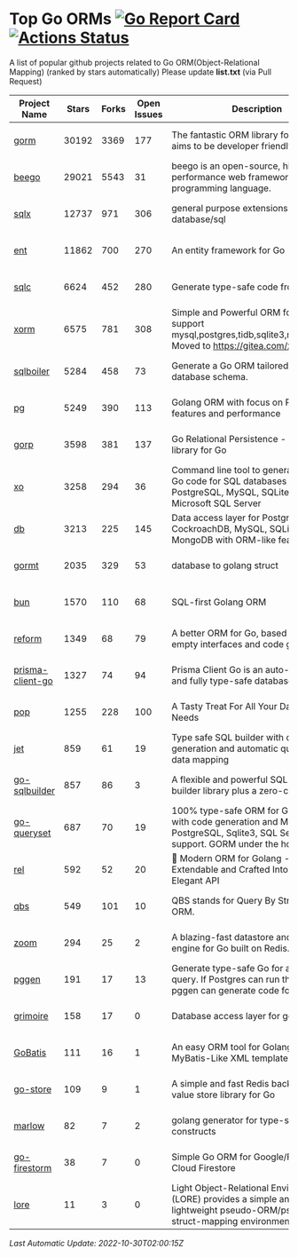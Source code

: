 # Top Go ORMs [![Go Report Card](https://goreportcard.com/badge/github.com/d-tsuji/awesome-go-orms)](https://goreportcard.com/report/github.com/d-tsuji/awesome-go-orms) [![Actions Status](https://github.com/d-tsuji/awesome-go-orms/workflows/CI/badge.svg)](https://github.com/d-tsuji/awesome-go-orms/actions)
A list of popular github projects related to Go ORM(Object-Relational Mapping) (ranked by stars automatically)
Please update **list.txt** (via Pull Request)

| Project Name | Stars | Forks | Open Issues | Description | Last Update |
| ------------ | ----- | ----- | ----------- | ----------- | ----------- |
| [gorm](https://github.com/go-gorm/gorm) | 30192 | 3369 | 177 | The fantastic ORM library for Golang, aims to be developer friendly | 2022-10-30 00:15:13 |
| [beego](https://github.com/beego/beego) | 29021 | 5543 | 31 | beego is an open-source, high-performance web framework for the Go programming language. | 2022-10-29 14:55:08 |
| [sqlx](https://github.com/jmoiron/sqlx) | 12737 | 971 | 306 | general purpose extensions to golang's database/sql | 2022-10-30 00:36:32 |
| [ent](https://github.com/ent/ent) | 11862 | 700 | 270 | An entity framework for Go | 2022-10-30 01:11:43 |
| [sqlc](https://github.com/kyleconroy/sqlc) | 6624 | 452 | 280 | Generate type-safe code from SQL | 2022-10-30 01:26:26 |
| [xorm](https://github.com/go-xorm/xorm) | 6575 | 781 | 308 | Simple and Powerful ORM for Go, support mysql,postgres,tidb,sqlite3,mssql,oracle, Moved to https://gitea.com/xorm/xorm | 2022-10-29 09:58:40 |
| [sqlboiler](https://github.com/volatiletech/sqlboiler) | 5284 | 458 | 73 | Generate a Go ORM tailored to your database schema. | 2022-10-29 20:17:28 |
| [pg](https://github.com/go-pg/pg) | 5249 | 390 | 113 | Golang ORM with focus on PostgreSQL features and performance | 2022-10-28 22:06:52 |
| [gorp](https://github.com/go-gorp/gorp) | 3598 | 381 | 137 | Go Relational Persistence - an ORM-ish library for Go | 2022-10-25 01:39:26 |
| [xo](https://github.com/xo/xo) | 3258 | 294 | 36 | Command line tool to generate idiomatic Go code for SQL databases supporting PostgreSQL, MySQL, SQLite, Oracle, and Microsoft SQL Server | 2022-10-28 06:04:59 |
| [db](https://github.com/upper/db) | 3213 | 225 | 145 | Data access layer for PostgreSQL, CockroachDB, MySQL, SQLite and MongoDB with ORM-like features. | 2022-10-28 22:40:45 |
| [gormt](https://github.com/xxjwxc/gormt) | 2035 | 329 | 53 | database to golang struct | 2022-10-29 06:59:44 |
| [bun](https://github.com/uptrace/bun) | 1570 | 110 | 68 | SQL-first Golang ORM | 2022-10-29 22:42:09 |
| [reform](https://github.com/go-reform/reform) | 1349 | 68 | 79 | A better ORM for Go, based on non-empty interfaces and code generation. | 2022-10-19 17:22:59 |
| [prisma-client-go](https://github.com/prisma/prisma-client-go) | 1327 | 74 | 94 | Prisma Client Go is an auto-generated and fully type-safe database client | 2022-10-27 14:52:36 |
| [pop](https://github.com/gobuffalo/pop) | 1255 | 228 | 100 | A Tasty Treat For All Your Database Needs | 2022-10-28 13:17:09 |
| [jet](https://github.com/go-jet/jet) | 859 | 61 | 19 | Type safe SQL builder with code generation and automatic query result data mapping | 2022-10-29 14:47:50 |
| [go-sqlbuilder](https://github.com/huandu/go-sqlbuilder) | 857 | 86 | 3 | A flexible and powerful SQL string builder library plus a zero-config ORM. | 2022-10-27 19:14:42 |
| [go-queryset](https://github.com/jirfag/go-queryset) | 687 | 70 | 19 | 100% type-safe ORM for Go (Golang) with code generation and MySQL, PostgreSQL, Sqlite3, SQL Server support. GORM under the hood. | 2022-10-29 03:05:24 |
| [rel](https://github.com/go-rel/rel) | 592 | 52 | 20 | :gem: Modern ORM for Golang - Testable, Extendable and Crafted Into a Clean and Elegant API | 2022-10-28 22:44:07 |
| [qbs](https://github.com/coocood/qbs) | 549 | 101 | 10 | QBS stands for Query By Struct. A Go ORM. | 2022-09-09 08:32:11 |
| [zoom](https://github.com/albrow/zoom) | 294 | 25 | 2 | A blazing-fast datastore and querying engine for Go built on Redis. | 2022-10-07 13:12:08 |
| [pggen](https://github.com/jschaf/pggen) | 191 | 17 | 13 | Generate type-safe Go for any Postgres query. If Postgres can run the query, pggen can generate code for it. | 2022-10-29 17:18:17 |
| [grimoire](https://github.com/Fs02/grimoire) | 158 | 17 | 0 | Database access layer for golang | 2022-09-27 09:00:59 |
| [GoBatis](https://github.com/mei-rune/GoBatis) | 111 | 16 | 1 | An easy ORM tool for Golang, support MyBatis-Like XML template SQL | 2022-10-12 12:27:13 |
| [go-store](https://github.com/gosuri/go-store) | 109 | 9 | 1 | A simple and fast Redis backed key-value store library for Go | 2022-09-27 09:00:46 |
| [marlow](https://github.com/dadleyy/marlow) | 82 | 7 | 2 | golang generator for type-safe sql api constructs | 2022-05-01 09:02:34 |
| [go-firestorm](https://github.com/jschoedt/go-firestorm) | 38 | 7 | 0 | Simple Go ORM for Google/Firebase Cloud Firestore | 2022-09-28 06:12:13 |
| [lore](https://github.com/abrahambotros/lore) | 11 | 3 | 0 | Light Object-Relational Environment (LORE) provides a simple and lightweight pseudo-ORM/pseudo-struct-mapping environment for Go | 2022-09-27 09:01:01 |

*Last Automatic Update: 2022-10-30T02:00:15Z*